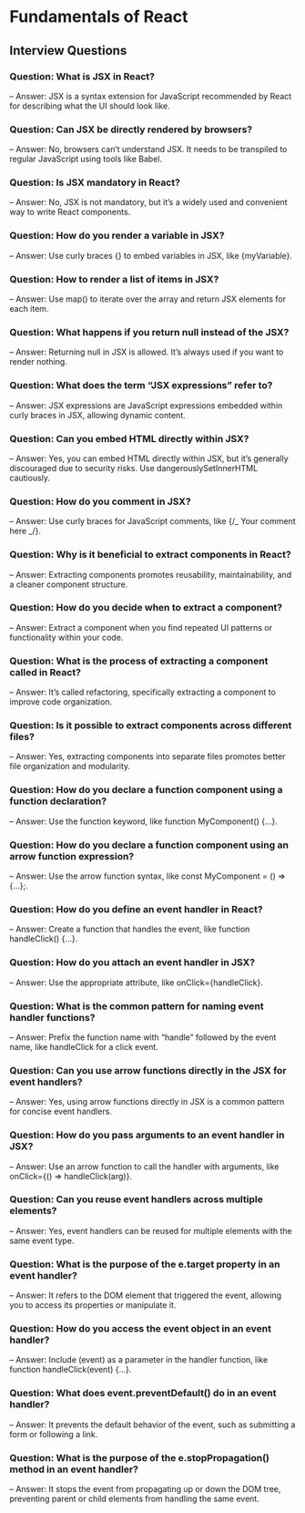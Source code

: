 # Fundamentals of React

## Interview Questions

### Question: What is JSX in React?

– Answer: JSX is a syntax extension for JavaScript recommended by React for describing
what the UI should look like.

### Question: Can JSX be directly rendered by browsers?

– Answer: No, browsers can’t understand JSX. It needs to be transpiled to regular JavaScript
using tools like Babel.

### Question: Is JSX mandatory in React?

– Answer: No, JSX is not mandatory, but it’s a widely used and convenient way to write
React components.

### Question: How do you render a variable in JSX?

– Answer: Use curly braces {} to embed variables in JSX, like {myVariable}.

### Question: How to render a list of items in JSX?

– Answer: Use map() to iterate over the array and return JSX elements for each item.

### Question: What happens if you return null instead of the JSX?

– Answer: Returning null in JSX is allowed. It’s always used if you want to render nothing.

### Question: What does the term “JSX expressions” refer to?

– Answer: JSX expressions are JavaScript expressions embedded within curly braces in JSX,
allowing dynamic content.

### Question: Can you embed HTML directly within JSX?

– Answer: Yes, you can embed HTML directly within JSX, but it’s generally discouraged
due to security risks. Use dangerouslySetInnerHTML cautiously.

### Question: How do you comment in JSX?

– Answer: Use curly braces for JavaScript comments, like {/_ Your comment here _/}.

### Question: Why is it beneficial to extract components in React?

– Answer: Extracting components promotes reusability, maintainability, and a cleaner
component structure.

### Question: How do you decide when to extract a component?

– Answer: Extract a component when you find repeated UI patterns or functionality within
your code.

### Question: What is the process of extracting a component called in React?

– Answer: It’s called refactoring, specifically extracting a component to improve code
organization.

### Question: Is it possible to extract components across different files?

– Answer: Yes, extracting components into separate files promotes better file organization
and modularity.

### Question: How do you declare a function component using a function declaration?

– Answer: Use the function keyword, like function MyComponent() {...}.

### Question: How do you declare a function component using an arrow function expression?

– Answer: Use the arrow function syntax, like const MyComponent = () => {...};.

### Question: How do you define an event handler in React?

– Answer: Create a function that handles the event, like function handleClick() {...}.

### Question: How do you attach an event handler in JSX?

– Answer: Use the appropriate attribute, like onClick={handleClick}.

### Question: What is the common pattern for naming event handler functions?

– Answer: Prefix the function name with “handle” followed by the event name, like
handleClick for a click event.

### Question: Can you use arrow functions directly in the JSX for event handlers?

– Answer: Yes, using arrow functions directly in JSX is a common pattern for concise event
handlers.

### Question: How do you pass arguments to an event handler in JSX?

– Answer: Use an arrow function to call the handler with arguments, like onClick={() =>
handleClick(arg)}.

### Question: Can you reuse event handlers across multiple elements?

– Answer: Yes, event handlers can be reused for multiple elements with the same event type.

### Question: What is the purpose of the e.target property in an event handler?

– Answer: It refers to the DOM element that triggered the event, allowing you to access its
properties or manipulate it.

### Question: How do you access the event object in an event handler?

– Answer: Include (event) as a parameter in the handler function, like function handleClick(event)
{...}.

### Question: What does event.preventDefault() do in an event handler?

– Answer: It prevents the default behavior of the event, such as submitting a form or
following a link.

### Question: What is the purpose of the e.stopPropagation() method in an event handler?

– Answer: It stops the event from propagating up or down the DOM tree, preventing parent
or child elements from handling the same event.
